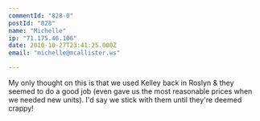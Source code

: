```yaml
---
commentId: "828-0"
postId: "828"
name: "Michelle"
ip: "71.175.46.106"
date: 2010-10-27T23:41:25.000Z
email: "michelle@mcallister.ws"

---
```

<p>My only thought on this is that we used Kelley back in Roslyn &amp; they seemed to do a good job (even gave us the most reasonable prices when we needed new units).  I'd say we stick with them until they're deemed crappy!</p>